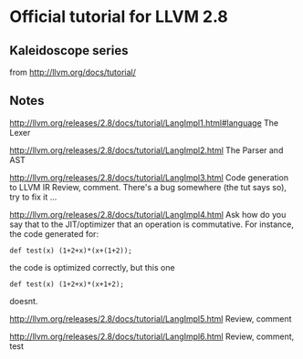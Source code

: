 # Official tutorial for LLVM 2.8

## Kaleidoscope series
from http://llvm.org/docs/tutorial/

## Notes

http://llvm.org/releases/2.8/docs/tutorial/LangImpl1.html#language
The Lexer

http://llvm.org/releases/2.8/docs/tutorial/LangImpl2.html
The Parser and AST

http://llvm.org/releases/2.8/docs/tutorial/LangImpl3.html
Code generation to LLVM IR
Review, comment. There's a bug somewhere (the tut says so), try to fix it ...

http://llvm.org/releases/2.8/docs/tutorial/LangImpl4.html
Ask how do you say that to the JIT/optimizer that an operation is commutative.
For instance, the code generated for:
```
def test(x) (1+2+x)*(x+(1+2));
```
the code is optimized correctly, but this one
```
def test(x) (1+2+x)*(x+1+2);
```
doesnt.

http://llvm.org/releases/2.8/docs/tutorial/LangImpl5.html
Review, comment

http://llvm.org/releases/2.8/docs/tutorial/LangImpl6.html
Review, comment, test
